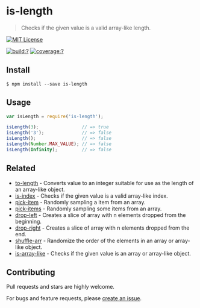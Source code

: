 # is-length

> Checks if the given value is a valid array-like length.

[![MIT License](https://img.shields.io/badge/license-MIT_License-green.svg?style=flat-square)](https://github.com/bubkoo/is-length/blob/master/LICENSE)

[![build:?](https://img.shields.io/travis/bubkoo/is-length/master.svg?style=flat-square)](https://travis-ci.org/bubkoo/is-length)
[![coverage:?](https://img.shields.io/coveralls/bubkoo/is-length/master.svg?style=flat-square)](https://coveralls.io/github/bubkoo/is-length)


## Install

```
$ npm install --save is-length 
```


## Usage

```js
var isLength = require('is-length');

isLength(3);                // => true
isLength('3');              // => false
isLength();                 // => false
isLength(Number.MAX_VALUE); // => false
isLength(Infinity);         // => false
```

## Related

- [to-length](https://github.com/bubkoo/to-length) - Converts value to an integer suitable for use as the length of an array-like object.
- [is-index](https://github.com/bubkoo/is-index) - Checks if the given value is a valid array-like index.
- [pick-item](https://github.com/bubkoo/pick-item) - Randomly sampling a item from an array.
- [pick-items](https://github.com/bubkoo/pick-items) - Randomly sampling some items from an array. 
- [drop-left](https://github.com/bubkoo/drop-left) - Creates a slice of array with n elements dropped from the beginning.
- [drop-right](https://github.com/bubkoo/drop-right) - Creates a slice of array with n elements dropped from the end.
- [shuffle-arr](https://github.com/bubkoo/shuffle-arr) - Randomize the order of the elements in an array or array-like object. 
- [is-array-like](https://github.com/bubkoo/is-array-like) - Checks if the given value is an array or array-like object.


## Contributing

Pull requests and stars are highly welcome.

For bugs and feature requests, please [create an issue](https://github.com/bubkoo/is-length/issues/new).
